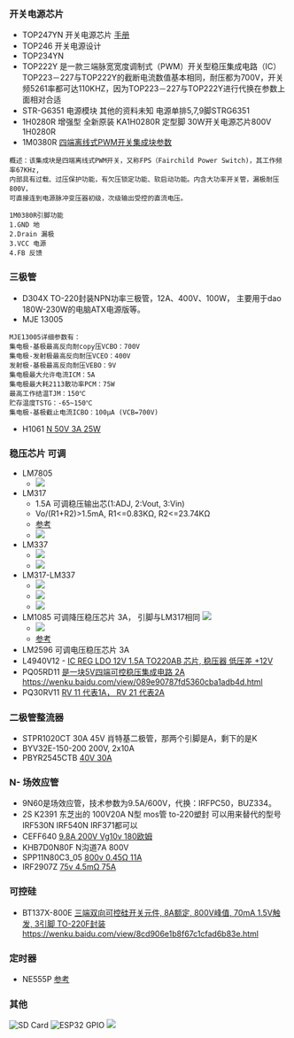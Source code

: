### 开关电源芯片
* TOP247YN  开关电源芯片  [手册](https://atta.szlcsc.com/upload/public/pdf/source/20140319/1457707022426.pdf?Expires=4070880000&OSSAccessKeyId=LTAIJDIkh7KmGS1H&Signature=y7e%2BXaVr%2FMlYrFWdXLxVRZK94nc%3D&response-content-disposition=attachment%3Bfilename%3DC24583_TOP247YN_2014-03-19.PDF)
* TOP246  开关电源设计 [](https://wenku.baidu.com/view/f42b8d630b1c59eef8c7b402.html)
* TOP234YN  
* TOP222Y    是一款三端脉宽宽度调制式（PWM）开关型稳压集成电路（IC） TOP223－227与TOP222Y的截断电流数值基本相同，耐压都为700V，开关频5261率都可达110KHZ，因为TOP223－227与TOP222Y进行代换在参数上面相对合适
* STR-G6351    电源模块  其他的资料未知  电源单排5,7,9脚STRG6351
* 1H0280R      增强型 全新原装 KA1H0280R 定型脚 30W开关电源芯片800V 1H0280R
* 1M0380R      [四端离线式PWM开关集成块参数](https://www.520101.com/html/circuitry/151824188.html)   

````
概述：该集成块是四端离线式PWM开关，又称FPS（Fairchild Power Switch)，其工作频率67KHz, 
内部具有过载、过压保护功能，有欠压锁定功能、软启动功能。内含大功率开关管，漏极耐压800V，
可直接连到电源脉冲变压器初级，次级输出受控的直流电压。

1M0380R引脚功能
1.GND 地
2.Drain 漏极
3.VCC 电源
4.FB 反馈
````

### 三极管

* D304X     TO-220封装NPN功率三极管，12A、400V、100W， 主要用于dao 180W-230W的电脑ATX电源版等。
* MJE 13005
``` 
MJE13005详细参数有：
集电极-基极最高反向耐copy压VCBO：700V
集电极-发射极最高反向耐压VCEO：400V
发射极-基极最高反向耐压VEBO：9V
集电极最大允许电流ICM：5A
集电极最大耗2113散功率PCM：75W
最高工作结温TJM：150℃
贮存温度TSTG：-65~150℃
集电极-基极截止电流ICBO：100μA (VCB=700V)
```
* H1061  [N 50V 3A 25W](https://wenku.baidu.com/view/4403cf3a3968011ca300913e.html)

### 稳压芯片 可调

* LM7805
  * ![](./LM7805.jpg)
* LM317     
  * 1.5A 可调稳压输出芯(1:ADJ, 2:Vout, 3:Vin)
  * Vo/(R1+R2)>1.5mA, R1<=0.83KΩ, R2<=23.74KΩ
  * [参考](https://baike.baidu.com/item/LM317/7208866?fr=kg_general)
  * ![](./LM317.png)
* LM337     
  * ![](./lM337-01.png)
  * ![](./LM337-2.png)
* LM317-LM337     
  * ![](./LM317-LM337.png)
  * ![](./LM317-LM337-LF358P.jpg)
  * ![](./LM317-LM337-LF358P-demo.jpg)
* LM1085    可调降压稳压芯片 3A， 引脚与LM317相同 ![](./LM-1085-可调稳压-3A.png)
  * ![](./LM-1085-可调稳压-3A.png)
  * [参考](https://wenku.baidu.com/view/b5319975a26925c52cc5bf92.html)
* LM2596    可调电压稳压芯片 3A [](https://wenku.baidu.com/view/681f1172f242336c1eb95e3d.html?fr=search)
* L4940V12 -  [IC REG LDO 12V 1.5A TO220AB 芯片, 稳压器 低压差 +12V](https://html.alldatasheetcn.com/html-pdf/22477/STMICROELECTRONICS/L4940V12/1622/1/L4940V12.html)
* PQ05RD11    [是一块5V四端可控稳压集成电路 2A](https://tech.hqew.com/circuit_1465311)  https://wenku.baidu.com/view/089e90787fd5360cba1adb4d.html
* PQ30RV11   [ RV 11 代表1A， RV 21 代表2A]()



###  二极管整流器

* STPR1020CT       30A 45V 肖特基二极管，那两个引脚是A，剩下的是K
* BYV32E-150-200   200V, 2x10A 
* PBYR2545CTB      [40V 30A](https://pdf1.alldatasheetcn.com/datasheet-pdf/view/18089/PHILIPS/PBYR2545CTB.html)

### N- 场效应管

* 9N60是场效应管，技术参数为9.5A/600V，代换：IRFPC50，BUZ334。
* 2S K2391       东芝出的 100V20A N型 mos管 to-220塑封 可以用来替代的型号 IRF530N IRF540N IRF371都可以
* CEFF640       [9.8A 200V Vg10v 180欧姆](https://html.alldatasheetcn.com/html-pdf/57771/CET/CEFF640/46/1/CEFF640.html)
* KHB7D0N80F    N沟道7A 800V
* SPP11N80C3_05   [800v 0.45Ω 11A](https://wenku.baidu.com/view/3448ae1e0b4e767f5acfce0b.html)
* IRF2907Z      [75v 4.5mΩ 75A](https://wenku.baidu.com/view/44250249e45c3b3567ec8b4b.html)

### 可控硅

* BT137X-800E    [三端双向可控硅开关元件, 8A额定, 800V峰值, 70mA 1.5V触发, 3引脚 TO-220F封装](http://www.rohm-chip.com/p/triacs/6571867/) https://wenku.baidu.com/view/8cd906e1b8f67c1cfad6b83e.html


### 定时器

* NE555P         [参考](http://www.elecfans.com/article/88/131/ctrlsc/time/2018/20180315647935_2.html)

### 其他

![SD Card](./SD卡说明.png)
![ESP32 GPIO](./esp32-wroom.jpg)
![](./stm%20cpu天梯图.png)
